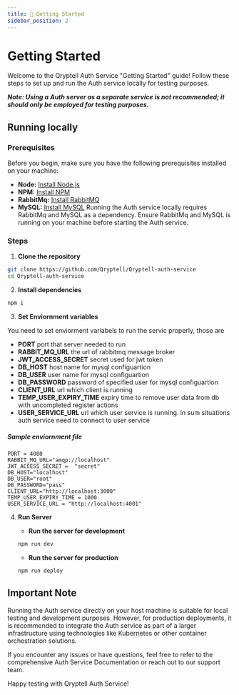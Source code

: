 ```yaml
---
title: 💫 Getting Started
sidebar_position: 2
---
```

# Getting Started

Welcome to the Qryptell Auth Service "Getting Started" guide! Follow these steps to set up and run the Auth service locally for testing purposes.

***Note: Using a Auth server as a separate service is not recommended; it should only be employed for testing purposes.***

## Running locally

### Prerequisites

Before you begin, make sure you have the following prerequisites installed on your machine:

- **Node:** [Install Node.js](https://nodejs.org/en/download)
- **NPM:** [Install NPM](https://docs.npmjs.com/downloading-and-installing-node-js-and-npm)
- **RabbitMq:** [Install RabbitMQ](https://www.rabbitmq.com/download.html)
- **MySQL:** [Install MySQL](https://www.mysql.com/downloads/)
Running the Auth service locally requires RabbitMq and MySQL as a dependency. Ensure RabbitMq and MySQL is running on your machine before starting the Auth service.

### Steps


1. **Clone the repository**
```bash
git clone https://github.com/Qryptell/Qryptell-auth-service
cd Qryptell-auth-service
```

2. **Install dependencies**
```bash
npm i
```

3. **Set Enviornment variables**

You need to set enviorment variabels to run the servic properly, those are

- **PORT**   port that server needed to run 
- **RABBIT_MQ_URL**   the url of rabbitmq message broker 
- **JWT_ACCESS_SECRET**   secret used for jwt token
- **DB_HOST**   host name for mysql configuartion
- **DB_USER**   user name for mysql configuartion
- **DB_PASSWORD**   password of specified user for mysql configuartion
- **CLIENT_URL**   url which client is running
- **TEMP_USER_EXPIRY_TIME**   expiry time to remove user data from db with uncompleted register actions
- **USER_SERVICE_URL**   url which user service is running. in sum situations auth service need to connect to user service


##### Sample enviornment file
```env
PORT = 4000
RABBIT_MQ_URL="amqp://localhost"
JWT_ACCESS_SECRET =  "secret"
DB_HOST="localhost"
DB_USER="root"
DB_PASSWORD="pass"
CLIENT_URL="http://localhost:3000"
TEMP_USER_EXPIRY_TIME = 1000
USER_SERVICE_URL = "http://localhost:4001"
```

4. **Run Server**
    * **Run the server for development**
    ```bash
    npm run dev
    ```

    * **Run the server for production**
    ```bash
    npm run deploy
    ```

## Important Note

Running the Auth service directly on your host machine is suitable for local testing and development purposes. However, for production deployments, it is recommended to integrate the Auth service as part of a larger infrastructure using technologies like Kubernetes or other container orchestration solutions.

If you encounter any issues or have questions, feel free to refer to the comprehensive Auth Service Documentation or reach out to our support team.

Happy testing with Qryptell Auth Service!
